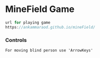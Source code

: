 # MineField Game

```js
url for playing game
https://ankammaraod.github.io/mineField/
```

### Controls

```
For moving blind person use 'ArrowKeys'
```